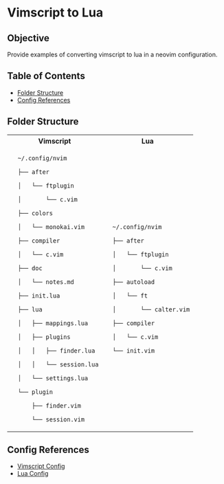 # Vimscript to Lua

## Objective
Provide examples of converting vimscript to lua in a neovim configuration.

## Table of Contents
- [Folder Structure](#folder-structure)
- [Config References](#config-references)

## Folder Structure
<table>
  <tr>
  <th>Vimscript</th>
  <th>Lua</th>
  </tr>
  <tr>
  <td align="left">
  <code>
  ~/.config/nvim<br>
  ├── after<br>
  │   └── ftplugin<br>
  │       └── c.vim<br>
  ├── colors<br>
  │   └── monokai.vim<br>
  ├── compiler<br>
  │   └── c.vim<br>
  ├── doc<br>
  │   └── notes.md<br>
  ├── init.lua<br>
  ├── lua<br>
  │   ├── mappings.lua<br>
  │   ├── plugins<br>
  │   │   ├── finder.lua<br>
  │   │   └── session.lua<br>
  │   └── settings.lua<br>
  └── plugin<br>
      ├── finder.vim<br>
      └── session.vim
  </code>
  </td>
  <td align="left">
  <code>
  ~/.config/nvim<br>
  ├── after<br>
  │   └── ftplugin<br>
  │       └── c.vim<br>
  ├── autoload<br>
  │   └── ft<br>
  │       └── calter.vim<br>
  ├── compiler<br>
  │   └── c.vim<br>
  └── init.vim
  </code>
  </td>
  </tr>
</table>

## Config References
- <a href=
  "https://github.com/DanielTellier/dotfiles/tree/master/nvim/nvim.old"
  target="_blank">
  Vimscript Config
  </a>
- <a href=
  "https://github.com/DanielTellier/dotfiles/tree/master/nvim"
  target="_blank">
  Lua Config
  </a>


